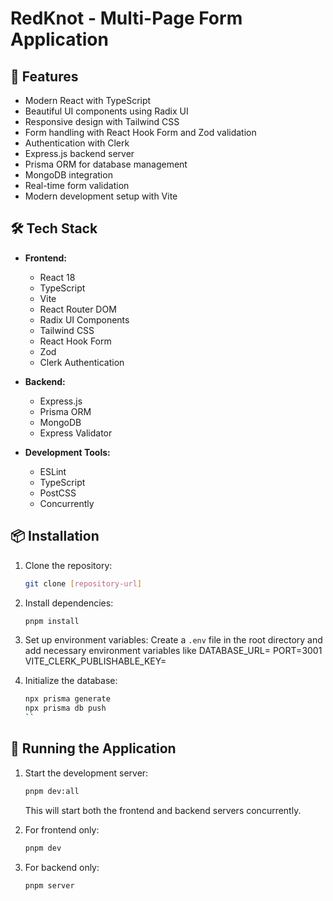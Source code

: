 # RedKnot - Multi-Page Form Application

## 🚀 Features

- Modern React with TypeScript
- Beautiful UI components using Radix UI
- Responsive design with Tailwind CSS
- Form handling with React Hook Form and Zod validation
- Authentication with Clerk
- Express.js backend server
- Prisma ORM for database management
- MongoDB integration
- Real-time form validation
- Modern development setup with Vite

## 🛠️ Tech Stack

- **Frontend:**
  - React 18
  - TypeScript
  - Vite
  - React Router DOM
  - Radix UI Components
  - Tailwind CSS
  - React Hook Form
  - Zod
  - Clerk Authentication

- **Backend:**
  - Express.js
  - Prisma ORM
  - MongoDB
  - Express Validator

- **Development Tools:**
  - ESLint
  - TypeScript
  - PostCSS
  - Concurrently

## 📦 Installation

1. Clone the repository:
   ```bash
   git clone [repository-url]
   ```

2. Install dependencies:
   ```bash
   pnpm install
   ```

3. Set up environment variables:
   Create a `.env` file in the root directory and add necessary environment variables like
   DATABASE_URL=
PORT=3001
VITE_CLERK_PUBLISHABLE_KEY=

4. Initialize the database:
   ```bash
   npx prisma generate
   npx prisma db push
   ``

## 🚀 Running the Application

1. Start the development server:
   ```bash
   pnpm dev:all
   ```
   This will start both the frontend and backend servers concurrently.

2. For frontend only:
   ```bash
   pnpm dev
   ```

3. For backend only:
   ```bash
   pnpm server
   ```
